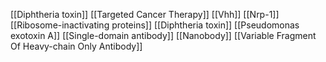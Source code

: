 [[Diphtheria toxin]]
[[Targeted Cancer Therapy]]
[[Vhh]]
[[Nrp-1]]
[[Ribosome-inactivating proteins]]
[[Diphtheria toxin]]
[[Pseudomonas exotoxin A]]
[[Single-domain antibody]]
[[Nanobody]]
[[Variable Fragment Of Heavy-chain Only Antibody]]
